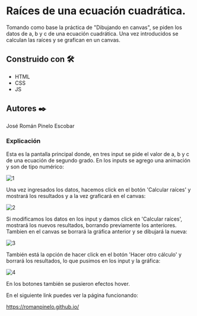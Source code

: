 # Raíces de una ecuación cuadrática. 

Tomando como base la práctica de "Dibujando en canvas", se piden los datos de a, b y c de una ecuación cuadrática. Una vez introducidos se calculan las raíces y se grafican en un canvas.


## Construido con 🛠️

* HTML
* CSS
* JS


## Autores ✒️

José Román Pinelo Escobar


### Explicación

Esta es la pantalla principal donde, en tres input se pide el valor de a, b y c de una ecuación de segundo grado. En los inputs se agrego una animación y son de tipo numérico:

![1](https://user-images.githubusercontent.com/71656431/107093040-32e73500-67ca-11eb-819c-4534a051f35e.jpg)



Una vez ingresados los datos, hacemos click en el botón 'Calcular raíces' y mostrará los resultados y a la vez graficará en el canvas:

![2](https://user-images.githubusercontent.com/71656431/107093891-b48b9280-67cb-11eb-892a-91402ba5b2d2.jpg)



Si modificamos los datos en los input y damos click en 'Calcular raíces', mostrará los nuevos resultados, borrando previamente los anteriores. Tambien en el canvas se borrará la gráfica anterior y se dibujará la nueva:

![3](https://user-images.githubusercontent.com/71656431/107094145-2532af00-67cc-11eb-9693-35834d49cc91.jpg)



También está la opción de hacer click en el botón 'Hacer otro cálculo' y borrará los resultados, lo que pusimos en los input y la gráfica:

![4](https://user-images.githubusercontent.com/71656431/107094519-c02b8900-67cc-11eb-8f6f-c149a32dce59.jpg)

En los botones también se pusieron efectos hover.



En el siguiente link puedes ver la página funcionando: 

https://romanpinelo.github.io/